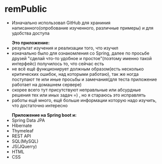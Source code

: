 # remPublic
<ul>
<li>Изначально использовал GitHub для храниния написанного(опробование изученного, различные примеры) и для удобства доступа</li>
</ul>
<ul>
<b>Это приложение:</b>
<li>результат изучения и реализации того, что изучил</li>
<li>изначально было для ознакомления со Spring, далее по просьбе друзей "сделай что-то удобное и простое"(поэтому именно такой интерфейс) получилось то, что сейчас есть</li>
<li>не всё ещё функционирует должным образом(есть несколько критических ошибок, над которыми работаю), так же ногда поступают 
те или иные просьбы и замечания(для теста приложение работает на домашнем сервере)</li>
<li>скорее всего тут присутствуют неправльные или абсурдные решения тех или иных задач =) , но я стараюсь это исправлять</li>
<li>работы ещё много, ещё больше информации которую надо изучить, что достаточно интересно</li>
</ul>
<ul>
<b>Приложение на Spring boot и:</b>
<li>Spring Data JPA</li>
<li>Hibernate</li>
<li>Thymeleaf</li>
<li>REST API</li>
<li>SQL(MySQL)</li>
<li>JS(JQuerry)</li>
<li>HTML</li>
<li>CSS</li>
</ul>
